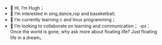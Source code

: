 - 👋 Hi, I’m Hugh；
- 👀 I’m interested in sing,dance,rop and baseketball;
- 🌱 I’m currently learning c and linux programming；
- 💞️ I’m looking to collaborate on learning and communication；
-ps：Once the world is gone, why ask more about floating life? Just floating life in a dream。

<!---
N-ian/N-ian is a ✨ special ✨ repository because its `README.md` (this file) appears on your GitHub profile.
You can click the Preview link to take a look at your changes.
--->

